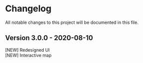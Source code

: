 # Changelog

All notable changes to this project will be documented in this file.

## Version 3.0.0 - 2020-08-10

[NEW] Redesigned UI  
[NEW] Interactive map
